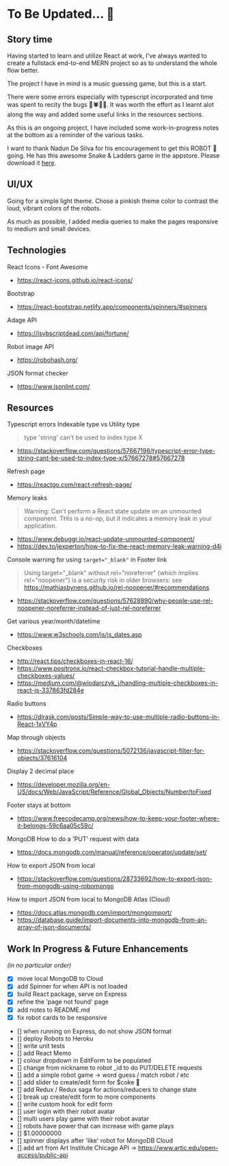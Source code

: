 # To Be Updated... 📖

## Story time

Having started to learn and utilize React at work, I've always wanted to create a fullstack end-to-end MERN project so as to understand the whole flow better.

The project I have in mind is a music guessing game, but this is a start.

There were some errors especially with typescript incorporated and time was spent to recity the bugs 🐛🕷️🦟🐜. It was worth the effort as I learnt alot along the way and added some useful links in the resources sections.

As this is an ongoing project, I have included some work-in-progress notes at the bottom as a reminder of the various tasks.

I want to thank Nadun De Silva for his encouragement to get this ROBOT 🤖 going. He has this awesome Snake & Ladders game in the appstore. Please download it [here](https://play.google.com/store/apps/details?id=com.enadun.snakes.and.ladders).

## UI/UX

Going for a simple light theme. Chose a pinkish theme color to contrast the loud, vibrant colors of the robots.

As much as possible, I added media queries to make the pages responsive to medium and small devices.

## Technologies

React Icons - Font Awesome

- https://react-icons.github.io/react-icons/

Bootstrap

- https://react-bootstrap.netlify.app/components/spinners/#spinners

Adage API

- https://isvbscriptdead.com/api/fortune/

Robot image API

- https://robohash.org/

JSON format checker

- https://www.jsonlint.com/

## Resources

Typescript errors
Indexable type vs Utility type

> type 'string' can't be used to index type X

- https://stackoverflow.com/questions/57667198/typescript-error-type-string-cant-be-used-to-index-type-x/57667278#57667278

Refresh page

- https://reactgo.com/react-refresh-page/

Memory leaks

> Warning: Can't perform a React state update on an unmounted component. THis is a no-op, but it indicates a memory leak in your application.

- https://www.debuggr.io/react-update-unmounted-component/
- https://dev.to/jexperton/how-to-fix-the-react-memory-leak-warning-d4i

Console warning for using <code>target="\_blank"</code> in Footer link

> Using target="\_blank" without rel="noreferrer" (which implies rel="noopener") is a security risk in older browsers: see https://mathiasbynens.github.io/rel-noopener/#recommendations

- https://stackoverflow.com/questions/57628890/why-people-use-rel-noopener-noreferrer-instead-of-just-rel-noreferrer

Get various year/month/datetime

- https://www.w3schools.com/js/js_dates.asp

Checkboxes

- http://react.tips/checkboxes-in-react-16/
- https://www.positronx.io/react-checkbox-tutorial-handle-multiple-checkboxes-values/
- https://medium.com/@wlodarczyk_j/handling-multiple-checkboxes-in-react-js-337863fd284e

Radio buttons

- https://dirask.com/posts/Simple-way-to-use-multiple-radio-buttons-in-React-1xVY4p

Map through objects

- https://stackoverflow.com/questions/5072136/javascript-filter-for-objects/37616104

Display 2 decimal place

- https://developer.mozilla.org/en-US/docs/Web/JavaScript/Reference/Global_Objects/Number/toFixed

Footer stays at bottom

- https://www.freecodecamp.org/news/how-to-keep-your-footer-where-it-belongs-59c6aa05c59c/

MongoDB
How to do a 'PUT' request with data

- https://docs.mongodb.com/manual/reference/operator/update/set/

How to export JSON from local

- https://stackoverflow.com/questions/28733692/how-to-export-json-from-mongodb-using-robomongo

How to import JSON from local to MongoDB Atlas (Cloud)

- https://docs.atlas.mongodb.com/import/mongoimport/
- https://database.guide/import-documents-into-mongodb-from-an-array-of-json-documents/

## Work In Progress & Future Enhancements

_(in no particular order)_

- [x] move local MongoDB to Cloud
- [x] add Spinner for when API is not loaded
- [x] build React package, serve on Express
- [x] refine the 'page not found' page
- [x] add notes to README.md
- [x] fix robot cards to be responsive
- [] when running on Express, do not show JSON format
- [] deploy Robots to Heroku
- [] write unit tests
- [] add React Memo
- [] colour dropdown in EditForm to be populated
- [] change from nickname to robot \_id to do PUT/DELETE requests
- [] add a simple robot game -> word guess / match robot / etc
- [] add slider to create/edit form for $coke 🥫
- [] add Redux / Redux saga for actions/reducers to change state
- [] break up create/edit form to more components
- [] write custom hook for edit form
- [] user login with their robot avatar
- [] multi users play game with their robot avatar
- [] robots have power that can increase with game plays
- [] $1.00000000
- [] spinner displays after 'like' robot for MongoDB Cloud
- [] add art from Art Institute Chicago API -> https://www.artic.edu/open-access/public-api
